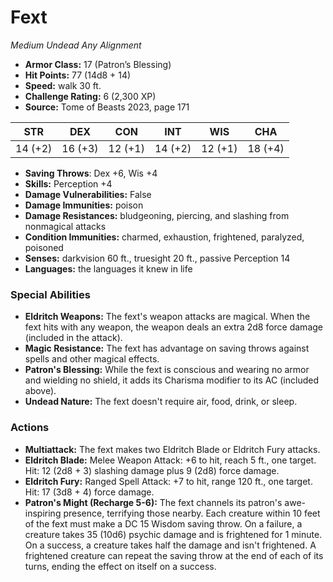 # Fext

*Medium* *Undead* *Any Alignment*

- **Armor Class:** 17 (Patron’s Blessing)
- **Hit Points:** 77 (14d8 + 14)
- **Speed:** walk 30 ft.
- **Challenge Rating:** 6 (2,300 XP)
- **Source:** Tome of Beasts 2023, page 171

| STR | DEX | CON | INT | WIS | CHA |
| --- | --- | --- | --- | --- | --- |
| 14 (+2) | 16 (+3) | 12 (+1) | 14 (+2) | 12 (+1) | 18 (+4) |

- **Saving Throws**: Dex +6, Wis +4
- **Skills:** Perception +4
- **Damage Vulnerabilities:** False
- **Damage Immunities:** poison
- **Damage Resistances:** bludgeoning, piercing, and slashing from nonmagical attacks
- **Condition Immunities:** charmed, exhaustion, frightened, paralyzed, poisoned
- **Senses:** darkvision 60 ft., truesight 20 ft., passive Perception 14
- **Languages:** the languages it knew in life

### Special Abilities

- **Eldritch Weapons:** The fext's weapon attacks are magical. When the fext hits with any weapon, the weapon deals an extra 2d8 force damage (included in the attack).
- **Magic Resistance:** The fext has advantage on saving throws against spells and other magical effects.
- **Patron's Blessing:** While the fext is conscious and wearing no armor and wielding no shield, it adds its Charisma modifier to its AC (included above).
- **Undead Nature:** The fext doesn't require air, food, drink, or sleep.

### Actions

- **Multiattack:** The fext makes two Eldritch Blade or Eldritch Fury attacks.
- **Eldritch Blade:** Melee Weapon Attack: +6 to hit, reach 5 ft., one target. Hit: 12 (2d8 + 3) slashing damage plus 9 (2d8) force damage.
- **Eldritch Fury:** Ranged Spell Attack: +7 to hit, range 120 ft., one target. Hit: 17 (3d8 + 4) force damage.
- **Patron's Might (Recharge 5-6):** The fext channels its patron's awe-inspiring presence, terrifying those nearby. Each creature within 10 feet of the fext must make a DC 15 Wisdom saving throw. On a failure, a creature takes 35 (10d6) psychic damage and is frightened for 1 minute. On a success, a creature takes half the damage and isn't frightened. A frightened creature can repeat the saving throw at the end of each of its turns, ending the effect on itself on a success.
